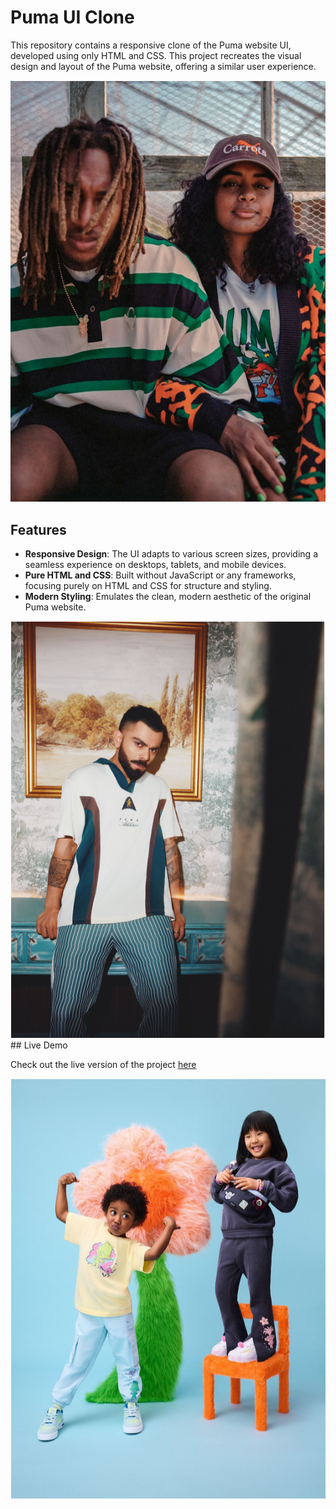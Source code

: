 # Puma UI Clone

This repository contains a responsive clone of the Puma website UI, developed using only HTML and CSS. This project recreates the visual design and layout of the Puma website, offering a similar user experience.

<img src="images/1.png" alt="Homepage Screenshot" width="600" />

## Features

- **Responsive Design**: The UI adapts to various screen sizes, providing a seamless experience on desktops, tablets, and mobile devices.
- **Pure HTML and CSS**: Built without JavaScript or any frameworks, focusing purely on HTML and CSS for structure and styling.
- **Modern Styling**: Emulates the clean, modern aesthetic of the original Puma website.
<img src="images/2.png" alt="Homepage Screenshot" width="600" />
## Live Demo

Check out the live version of the project [here](https://puma-ui-clone.vercel.app/) 

<img src="images/3.png" alt="Homepage Screenshot" width="600" />
